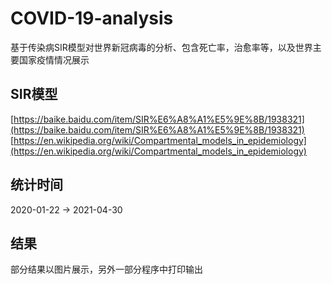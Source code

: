 # COVID-19-analysis

基于传染病SIR模型对世界新冠病毒的分析、包含死亡率，治愈率等，以及世界主要国家疫情情况展示

## SIR模型

[https://baike.baidu.com/item/SIR%E6%A8%A1%E5%9E%8B/1938321](https://baike.baidu.com/item/SIR%E6%A8%A1%E5%9E%8B/1938321)
[https://en.wikipedia.org/wiki/Compartmental_models_in_epidemiology](https://en.wikipedia.org/wiki/Compartmental_models_in_epidemiology)

## 统计时间

2020-01-22 -> 2021-04-30

## 结果

部分结果以图片展示，另外一部分程序中打印输出

